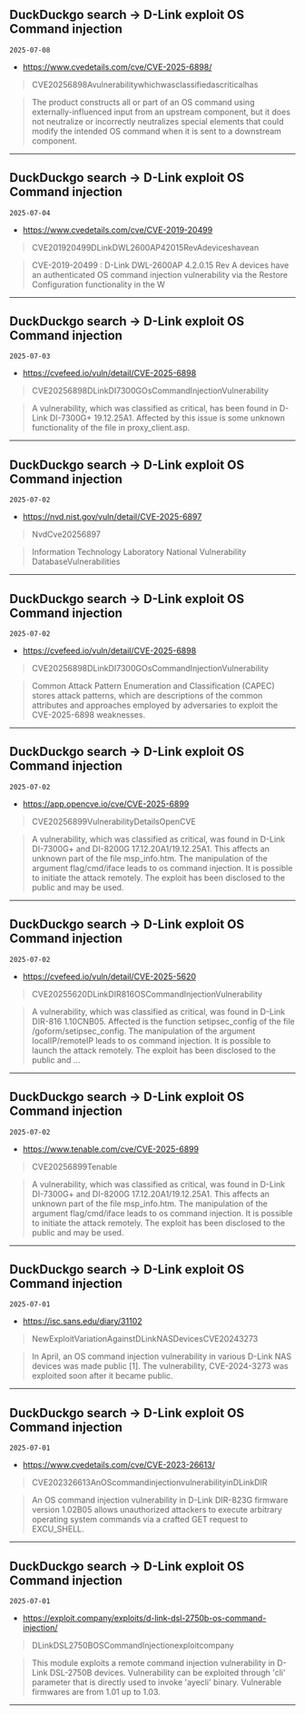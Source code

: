 ## DuckDuckgo search -> D-Link exploit OS Command injection
`2025-07-08`

* https://www.cvedetails.com/cve/CVE-2025-6898/

<blockquote>
 CVE20256898Avulnerabilitywhichwasclassifiedascriticalhas
</blockquote>
<blockquote>
The product constructs all or part of an OS command using externally-influenced input from an upstream component, but it does not neutralize or incorrectly neutralizes special elements that could modify the intended OS command when it is sent to a downstream component.
</blockquote>

---

## DuckDuckgo search -> D-Link exploit OS Command injection
`2025-07-04`

* https://www.cvedetails.com/cve/CVE-2019-20499

<blockquote>
 CVE201920499DLinkDWL2600AP42015RevAdeviceshavean
</blockquote>
<blockquote>
CVE-2019-20499 : D-Link DWL-2600AP 4.2.0.15 Rev A devices have an authenticated OS command injection vulnerability via the Restore Configuration functionality in the W
</blockquote>

---

## DuckDuckgo search -> D-Link exploit OS Command injection
`2025-07-03`

* https://cvefeed.io/vuln/detail/CVE-2025-6898

<blockquote>
 CVE20256898DLinkDI7300GOsCommandInjectionVulnerability
</blockquote>
<blockquote>
A vulnerability, which was classified as critical, has been found in D-Link DI-7300G+ 19.12.25A1. Affected by this issue is some unknown functionality of the file in proxy_client.asp.
</blockquote>

---

## DuckDuckgo search -> D-Link exploit OS Command injection
`2025-07-02`

* https://nvd.nist.gov/vuln/detail/CVE-2025-6897

<blockquote>
 NvdCve20256897
</blockquote>
<blockquote>
Information Technology Laboratory National Vulnerability DatabaseVulnerabilities
</blockquote>

---

## DuckDuckgo search -> D-Link exploit OS Command injection
`2025-07-02`

* https://cvefeed.io/vuln/detail/CVE-2025-6898

<blockquote>
 CVE20256898DLinkDI7300GOsCommandInjectionVulnerability
</blockquote>
<blockquote>
Common Attack Pattern Enumeration and Classification (CAPEC) stores attack patterns, which are descriptions of the common attributes and approaches employed by adversaries to exploit the CVE-2025-6898 weaknesses.
</blockquote>

---

## DuckDuckgo search -> D-Link exploit OS Command injection
`2025-07-02`

* https://app.opencve.io/cve/CVE-2025-6899

<blockquote>
 CVE20256899VulnerabilityDetailsOpenCVE
</blockquote>
<blockquote>
A vulnerability, which was classified as critical, was found in D-Link DI-7300G+ and DI-8200G 17.12.20A1/19.12.25A1. This affects an unknown part of the file msp_info.htm. The manipulation of the argument flag/cmd/iface leads to os command injection. It is possible to initiate the attack remotely. The exploit has been disclosed to the public and may be used.
</blockquote>

---

## DuckDuckgo search -> D-Link exploit OS Command injection
`2025-07-02`

* https://cvefeed.io/vuln/detail/CVE-2025-5620

<blockquote>
 CVE20255620DLinkDIR816OSCommandInjectionVulnerability
</blockquote>
<blockquote>
A vulnerability, which was classified as critical, was found in D-Link DIR-816 1.10CNB05. Affected is the function setipsec_config of the file /goform/setipsec_config. The manipulation of the argument localIP/remoteIP leads to os command injection. It is possible to launch the attack remotely. The exploit has been disclosed to the public and …
</blockquote>

---

## DuckDuckgo search -> D-Link exploit OS Command injection
`2025-07-02`

* https://www.tenable.com/cve/CVE-2025-6899

<blockquote>
 CVE20256899Tenable
</blockquote>
<blockquote>
A vulnerability, which was classified as critical, was found in D-Link DI-7300G+ and DI-8200G 17.12.20A1/19.12.25A1. This affects an unknown part of the file msp_info.htm. The manipulation of the argument flag/cmd/iface leads to os command injection. It is possible to initiate the attack remotely. The exploit has been disclosed to the public and may be used.
</blockquote>

---

## DuckDuckgo search -> D-Link exploit OS Command injection
`2025-07-01`

* https://isc.sans.edu/diary/31102

<blockquote>
 NewExploitVariationAgainstDLinkNASDevicesCVE20243273
</blockquote>
<blockquote>
In April, an OS command injection vulnerability in various D-Link NAS devices was made public [1]. The vulnerability, CVE-2024-3273 was exploited soon after it became public.
</blockquote>

---

## DuckDuckgo search -> D-Link exploit OS Command injection
`2025-07-01`

* https://www.cvedetails.com/cve/CVE-2023-26613/

<blockquote>
 CVE202326613AnOScommandinjectionvulnerabilityinDLinkDIR
</blockquote>
<blockquote>
An OS command injection vulnerability in D-Link DIR-823G firmware version 1.02B05 allows unauthorized attackers to execute arbitrary operating system commands via a crafted GET request to EXCU_SHELL.
</blockquote>

---

## DuckDuckgo search -> D-Link exploit OS Command injection
`2025-07-01`

* https://exploit.company/exploits/d-link-dsl-2750b-os-command-injection/

<blockquote>
 DLinkDSL2750BOSCommandInjectionexploitcompany
</blockquote>
<blockquote>
This module exploits a remote command injection vulnerability in D-Link DSL-2750B devices. Vulnerability can be exploited through 'cli' parameter that is directly used to invoke 'ayecli' binary. Vulnerable firmwares are from 1.01 up to 1.03.
</blockquote>

---

